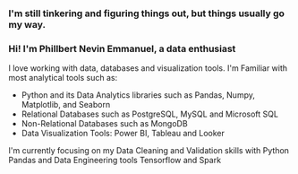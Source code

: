 ### I'm still tinkering and figuring things out, but things usually go my way. 
### Hi! I'm Phillbert Nevin Emmanuel, a data enthusiast

I love working with data, databases and visualization tools. I'm Familiar with most analytical tools such as:
* Python and its Data Analytics libraries such as Pandas, Numpy, Matplotlib, and Seaborn
* Relational Databases such as PostgreSQL, MySQL and Microsoft SQL
* Non-Relational Databases such as MongoDB
* Data Visualization Tools: Power BI, Tableau and Looker



I'm currently focusing on my Data Cleaning and Validation skills with Python Pandas and Data Engineering tools Tensorflow and Spark

<!--
**PhillbertNevinEmmanuel/PhillbertNevinEmmanuel** is a ✨ _special_ ✨ repository because its `README.md` (this file) appears on your GitHub profile.

Here are some ideas to get you started:

- 🔭 I’m currently working on ...
- 🌱 I’m currently learning ...
- 👯 I’m looking to collaborate on ...
- 🤔 I’m looking for help with ...
- 💬 Ask me about ...
- 📫 How to reach me: ...
- 😄 Pronouns: ...
- ⚡ Fun fact: ...
-->
